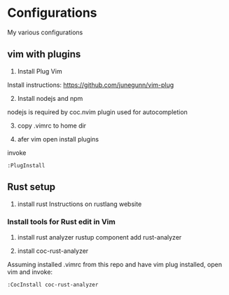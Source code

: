 # Configurations

My various configurations

## vim with plugins

1) Install Plug Vim 

Install instructions:
https://github.com/junegunn/vim-plug

2) Install nodejs and npm

nodejs is required by coc.nvim plugin used for autocompletion

3) copy .vimrc to home dir

4) afer vim open install plugins

invoke

```
:PlugInstall

```

## Rust setup

1) install rust
Instructions on rustlang website

### Install tools for Rust edit in Vim



1) install rust analyzer
rustup component add rust-analyzer

2) install coc-rust-analyzer

Assuming installed .vimrc from this repo and have vim plug installed,
open vim and invoke:

```
:CocInstall coc-rust-analyzer
```




